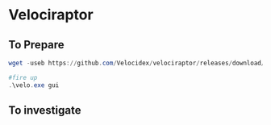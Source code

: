# Velociraptor

## To Prepare

```powershell
wget -useb https://github.com/Velocidex/velociraptor/releases/download/v0.6.4-2/velociraptor-v0.6.4-2-windows-amd64.exe -outfile velo.exe

#fire up
.\velo.exe gui
```

## To investigate

